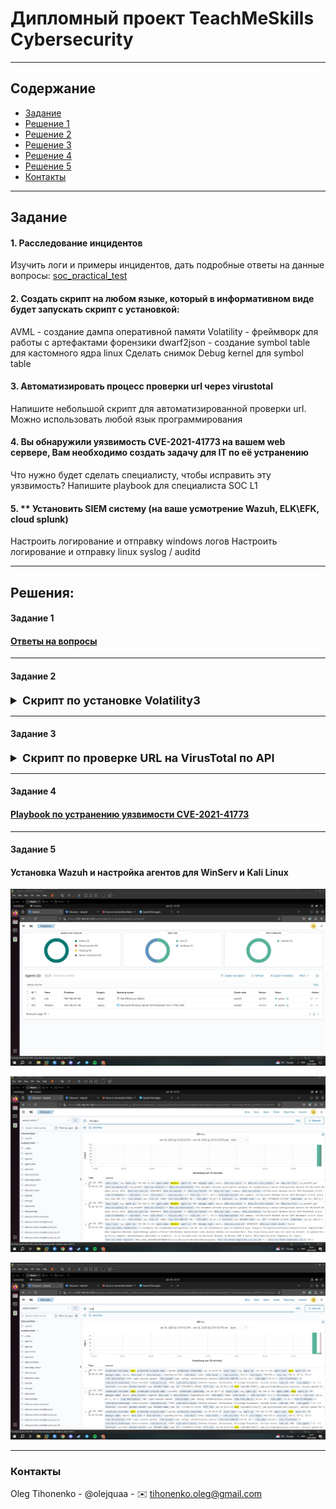 # Дипломный проект TeachMeSkills Cybersecurity

---

## Содержание

- [Заданиe](#задание)
- [Решение 1](#задание-1)
- [Решение 2](#задание-2)
- [Решение 3](#задание-3)
- [Решение 4](#задание-4)
- [Решение 5]()
- [Контакты](#контакты)

---

## Задание

#### 1. Расследование инцидентов

Изучить логи и примеры инцидентов, дать подробные ответы на данные вопросы: [soc_practical_test](/docs/SOC%20Practical.pdf)

#### 2. Создать скрипт на любом языке, который в информативном виде будет запускать скрипт с установкой:

AVML - создание дампа оперативной памяти
Volatility - фреймворк для работы с артефактами форензики
dwarf2json - создание symbol table для кастомного ядра linux
Сделать снимок Debug kernel для symbol table

#### 3. Автоматизировать процесс проверки url через virustotal

Напишите небольшой скрипт для автоматизированной проверки url. Можно использовать любой язык программирования

#### 4. Вы обнаружили уязвимость CVE-2021-41773 на вашем web сервере, Вам необходимо создать задачу для IT по её устранению

Что нужно будет сделать специалисту, чтобы исправить эту уязвимость? Напишите playbook для специалиста SOC L1

#### 5. \*\* Установить SIEM систему (на ваше усмотрение Wazuh, ELK\EFK, cloud splunk)

Настроить логирование и отправку windows логов
Настроить логирование и отправку linux syslog / auditd

---

## Решения:

#### Задание 1

#### [Ответы на вопросы](/docs/Ответы%20на%20тест.pdf)

---

#### Задание 2

####

<details>
<summary style='font-size: 18px'><b>Скрипт по установке Volatility3</b></summary>

```sh
#!/bin/bash
#put this script in ~/Desktop and execute

progress() {
#progress bar code

local total=$1
local current=$2
local bar_length=40

local filled=$((current * bar_length / total ))
local empty_length=$((bar_length - filled))

local bar=$(printf "%${filled}s" | tr " " "#")
local empty=$(printf "%${empty_length}s" | tr " " "_")

clear
printf "\r[${bar}${empty}] %d%% | " "$((current * 100 / total))"
}


start() {
progress 1 0
printf "start install. Installing dependencies... \n"

sudo apt update && sudo apt full-upgrade -y   <----uncomment this if you need
sudo apt install python3-full -y
sudo apt install python3-pip

sleep 2
}


task1() {
printf "installing AVML. Making dump... \n"

wget https://github.com/microsoft/avml/releases/latest/download/avml
chmod ugo+x ./avml
sudo ./avml dump.lime

sleep 2
}


task2() {
printf "downloading debug kernel... \n"

echo "deb http://ddebs.ubuntu.com $(lsb_release -cs) main restricted universe multiverse
deb http://ddebs.ubuntu.com $(lsb_release -cs)-updates main restricted universe multiverse
deb http://ddebs.ubuntu.com $(lsb_release -cs)-proposed main restricted universe multiverse" | \
sudo tee -a /etc/apt/sources.list.d/ddebs.list
sudo apt install ubuntu-dbgsym-keyring
sudo apt-key adv --keyserver keyserver.ubuntu.com --recv-keys F2EDC64DC5AEE1F6B9C621F0C8CAB6595FDFF622

#choose your dbgsym image
sudo apt install --yes linux-image-6.8.0-50-generic-dbgsym

sleep 2
}


task3() {
printf "installing Volatility... \n"

git clone https://github.com/volatilityfoundation/volatility3.git

sleep 2
}


task4() {
printf "installing dwarf2json... \n"

wget https://github.com/pathtofile/dwarf2json/releases/latest/download/dwarf2json-linux-amd64 -O dwarf2json
chmod +x dwarf2json

sleep 2
}


task5() {
printf "making Symbol Table... \n"

#check your kernel in /usr/lib/debug/boot/
sudo ./dwarf2json linux --system-map /boot/System.map-$(uname -r) --elf /usr/lib/debug/boot/vmlinux-6.8.0-50-generic > /home/user/Desktop/volatility3/volatility3/framework/symbols/linux/dbgkernel_ubuntu.json

sleep 2
}


task6() {
printf "starting Volatility... \n"

#you can choose your own directory, this one - by default
cd /home/user/Desktop/

sleep 2
}


total_tasks=7

for ((i = 1; i <= total_tasks; i++)); do
	case $i in
		1) start ;;
		2) task1 ;;
		3) task2 ;;
		4) task3 ;;
		5) task4 ;;
		6) task5 ;;
		7) task6 ;;

	esac


progress $total_tasks $i
done

echo -e "all done! Starting Volatility psaux"
sudo ./volatility3/vol.py -f /home/user/Desktop/dump.lime linux.psaux

```

[Ссылка на скрипт](/scripts/volatility5000.sh)

</details>

---

#### Задание 3

####

<details>
<summary style='font-size: 18px'><b>Скрипт по проверке URL на VirusTotal по API</b></summary>

```sh
#!/bin/bash

#installing dialog
check_and_install() {
    PACKAGE=$1
    if dpkg -l | grep -q "^ii  $PACKAGE "; then
        echo "$PACKAGE installed."
    else
        echo "Installing $PACKAGE"
        sudo apt install -y $PACKAGE
    fi
}


echo "Checking dependencies... curl; dialog; jq"
check_and_install "curl"
check_and_install "dialog"
check_and_install "jq"



#seting API key
API_KEY="6388477916de5bb5048ae16a86b42597de7a420af9feb6d45a308c5c8b89fc5c"

#start exec
dialog --title "| VirusTotal URL autochecker 3000 |" --infobox "Starting execution..." 10 60
sleep 3


# url validation
validate_url() {
    local LOCAL_URL="$1"
    # Regular expression for validating URL (http and https)
    if [[ $LOCAL_URL =~ ^https?://[a-zA-Z0-9.-]+\.[a-zA-Z]{2,}(:[0-9]+)?(/.*)?$ ]]; then
        return 0  # URL is valid
    else
        return 1  # URL is invalid
    fi
}


check_url_exists() {
    local LOCAL_URL="$1"
    if curl --output /dev/null --silent --head --fail "$LOCAL_URL"; then
        return 0  # URL exists
    else
        return 1  # URL does not exist
    fi
}

while true; do
    tempfile=$(mktemp)

    #user input URL
    URL=$(dialog --title "| VirusTotal URL autochecker 3000 |" --inputbox "Paste URL for check !!!!" 10 60 "http://" 3>&1 1>&2 2>"$tempfile")

    # Check cancel
    if [ $? -ne 0 ]; then
        dialog --title "| VirusTotal URL autochecker 3000 |" --msgbox "YOU PRESS CANCEL!! NOOOOOOOO!!!!" 10 60
        rm "$tempfile"
	clear
	exit 1

    fi

   #setting input variable
    input=$(<"$tempfile")
    rm "$tempfile"

    #cheking input is empty
    if [ -z "$input" ]; then
        dialog --title "| VirusTotal URL autochecker 3000 |" --msgbox  "Nothing to analyse. Set correct URL" 10 60
        continue
    fi

    #validating URL
    if validate_url "$input"; then
        if check_url_exists "$input"; then
            URL="$input"  # Assign valid input to URL variable
            break  # Exit the loop if valid and reachable URL is provided
        else
            dialog --title "| VirusTotal URL autochecker 3000 |" --infobox "URL unreachable: $input. Set correct URL " 10 60
            sleep 2
        fi
    else
        dialog --title "| VirusTotal URL autochecker 3000 |" --infobox "Incorrect URL: $input" 10 60
        sleep 2
    fi
done


#send request
dialog  --title "| VirusTotal URL autochecker 3000 |" --infobox "Checking $URL! \nSending request..." 10 60 & 3>&1 1>&2 2>&3
sleep 5


RESPONSE=$(curl -s --request POST --url "https://www.virustotal.com/api/v3/urls" --header "x-apikey: $API_KEY" --form "url=$URL")

dialog --title "| VirusTotal URL autochecker 3000 |" --infobox "Checking $URL! \nChecking response..." 10 60 & 3>&1 1>&2 2>&3
sleep 3


ANALYSIS_URL=$(echo "$RESPONSE" | jq -r '.data.links.self')
ANALYSIS_ID=$(echo "$RESPONSE" | jq -r '.data.id')

dialog --title "| VirusTotal URL autochecker 3000 |" --infobox "Checking $URL! \nSending analysis request..." 10 60 & 3>&1 1>&2 2>&3
sleep 3


#REPORT_MSG=""
REPORT_STATUS=""


#checking analysis
check_analysis_status() {
    local ID=$1
    local REPORT

    while true; do
        REPORT=$(curl -s --request GET --url "https://www.virustotal.com/api/v3/analyses/$ID" --header "x-apikey: $API_KEY")

        STATUS=$(echo "$REPORT" | jq -r '.data.attributes.status')

        dialog --title "| VirusTotal URL autochecker 3000 |" --infobox "Analysis request status: $STATUS" 10 60 3>&1 1>&2 2>&3
        sleep 2


        if  [ "$STATUS" = "completed" ]; then

            #REPORT_MSG=$(echo $REPORT | jq -r '.data.attributes.stats')

            MALICIOUS=$(echo $REPORT | jq -r '.data.attributes.stats.malicious')
            SUSPICIOUS=$(echo $REPORT | jq -r '.data.attributes.stats.suspicious')
            UNDETECTED=$(echo $REPORT | jq -r '.data.attributes.stats.undetected')
            HARMLESS=$(echo $REPORT | jq -r '.data.attributes.stats.harmless')
            TIMEOUT=$(echo $REPORT | jq -r '.data.attributes.stats.timeout')

            dialog --title "| VirusTotal URL autochecker 3000 |" --msgbox "REPORT: \n
            Malicious: $MALICIOUS\n
            Suspicious: $SUSPICIOUS\n
            Undetected: $UNDETECTED\n
            Harmless: $HARMLESS" 10 60 3>&1 1>&2 2>&3

            break
        else
          dialog --title "| VirusTotal URL autochecker 3000 |" --infobox "Waiting for report" 10 60 3>&1 1>&2 2>&3
            sleep 10
        fi
    done
}

check_analysis_status "$ANALYSIS_ID"



#quit
dialog  --title "| VirusTotal URL autochecker 3000 |" --infobox "Quiting..." 10 60
sleep 1
clear

```

[Ссылка на скрипт](/scripts/virustotal3000.sh)

</details>

---

#### Задание 4

#### [Playbook по устранению уязвимости CVE-2021-41773](/docs/Playbook%20для%20устранения%20уязвимости%20CVE-2021-41773.pdf)

---

#### Задание 5

#### Установка Wazuh и настройка агентов для WinServ и Kali Linux

![](/docs/1.jpg)

![](/docs/2.jpg)

![](/docs/3.jpg)

---

### Контакты

Oleg Tihonenko - @olejquaa - ✉️ tihonenko.oleg@gmail.com
